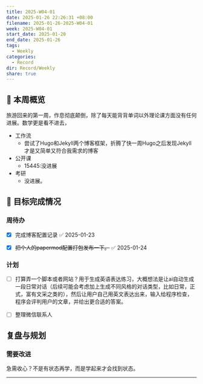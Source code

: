 ```yaml
---
title: 2025-W04-01
date: 2025-01-26 22:26:31 +08:00
filename: 2025-01-26-2025-W04-01
week: 2025-W04-01
start_date: 2025-01-20
end_date: 2025-01-26
tags:
  - Weekly
categories:
  - Record
dir: Record/Weekly
share: true
---
```

## 📅 本周概览

旅游回来的第一周，作息彻底颠倒，除了每天能背背单词以外理论课方面没有任何进展。数学更是看不进去，

- 工作流
	- 尝试了Hugo和Jekyll两个博客框架，折腾了快一周Hugo之后发现Jekyll才是又简单又符合我需求的博客
- 公开课
	- 15445:没进展
- 考研
	- 没进展。

## 🎯 目标完成情况
### 周待办
- [x] 完成博客配置记录 ✅ 2025-01-23
- [x] ~~把个人的papermod配置打包发布一下。~~ ✅ 2025-01-24


### 计划
- [ ] 打算弄一个脚本或者网站？用于生成英语表达练习，大概想法是让ai自动生成一段日常对话（后续可能会考虑加上生成不同风格的对话类型，比如日常，正式，富有文采之类的），然后让用户自己用英文表达出来，输入给程序检查，程序会评判用户的文章，并给出更合适的答案。
- [ ] 整理微信联系人


## 复盘与规划
### 需要改进

急需收心？不是有状态再学，而是学起来才会找到状态。

---

